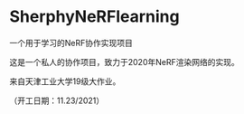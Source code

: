 # SherphyNeRFlearning
一个用于学习的NeRF协作实现项目   

这是一个私人的协作项目，致力于2020年NeRF渲染网络的实现。  

来自天津工业大学19级大作业。  

（开工日期：11.23/2021）  

